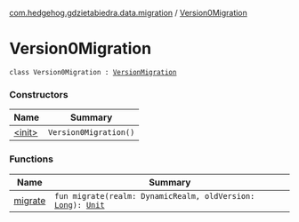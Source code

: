 [com.hedgehog.gdzietabiedra.data.migration](../index.md) / [Version0Migration](./index.md)

# Version0Migration

`class Version0Migration : `[`VersionMigration`](../-version-migration/index.md)

### Constructors

| Name | Summary |
|---|---|
| [&lt;init&gt;](-init-.md) | `Version0Migration()` |

### Functions

| Name | Summary |
|---|---|
| [migrate](migrate.md) | `fun migrate(realm: DynamicRealm, oldVersion: `[`Long`](https://kotlinlang.org/api/latest/jvm/stdlib/kotlin/-long/index.html)`): `[`Unit`](https://kotlinlang.org/api/latest/jvm/stdlib/kotlin/-unit/index.html) |
